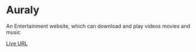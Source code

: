 ﻿# Auraly

An Entertainment website, which can download and play videos movies and music

[Live URL](https://sandeep-auraly.vercel.app/)